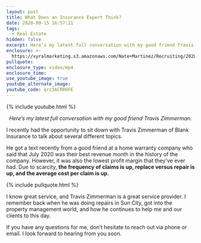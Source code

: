 ```yaml
---
layout: post
title: What Does an Insurance Expert Think?
date: 2020-09-15 16:57:21
tags:
  - Real Estate
hidden: false
excerpt: Here’s my latest full conversation with my good friend Travis Zimmerman.
enclosure: >-
  https://vyralmarketing.s3.amazonaws.com/Nate+Martinez/Recruiting/2020/Nate+Martinez+Recruiting+Home+Warranties.mp4
pullquote:
enclosure_type: video/mp4
enclosure_time:
use_youtube_image: true
youtube_alternate_image:
youtube_code: qrc3ACRRHFE
---
```


{% include youtube.html %}

<p style="text-align: center;"><em>Here’s my latest full conversation with my good friend Travis Zimmerman.</em></p>

I recently had the opportunity to sit down with Travis Zimmerman of Blank Insurance to talk about several different topics.&nbsp;

He got a text recently from a good friend at a home warranty company who said that July 2020 was their best revenue month in the history of the company. However, it was also the lowest profit margin that they’ve ever had. Due to scarcity, **the frequency of claims is up, replace versus repair is up, and the average cost per claim is up.**

{% include pullquote.html %}

I know great service, and Travis Zimmerman is a great service provider. I remember back when he was doing repairs in Sun City, got into the property management world, and how he continues to help me and our clients to this day.

If you have any questions for me, don’t hesitate to reach out via phone or email. I look forward to hearing from you soon.<br>&nbsp;